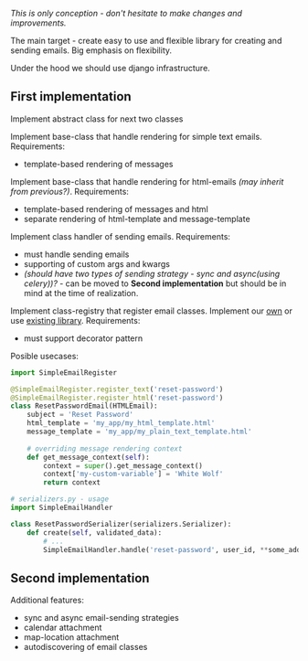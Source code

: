 *This is only conception - don't hesitate to make changes and improvements.*

The main target - create easy to use and flexible library for creating and sending emails. Big emphasis on flexibility.

Under the hood we should use django infrastructure.

## First implementation

Implement abstract class for next two classes

Implement base-class that handle rendering for simple text emails. Requirements:
- template-based rendering of messages

Implement base-class that handle rendering for html-emails *(may inherit from previous?)*. Requirements:
- template-based rendering of messages and html
- separate rendering of html-template and message-template

Implement class handler of sending emails. Requirements:
- must handle sending emails
- supporting of custom args and kwargs
- *(should have two types of sending strategy - sync and async(using celery))?* - can be moved to **Second implementation** but should be in mind at the time of realization.

Implement class-registry that register email classes. Implement our [own](http://code.saghul.net/index.php/2011/01/09/implementing-registry-pattern-with-class-decorators/) or use [existing library](https://pypi.org/project/class-registry/).
Requirements:
- must support decorator pattern

Posible usecases:

```python
import SimpleEmailRegister

@SimpleEmailRegister.register_text('reset-password')
@SimpleEmailRegister.register_html('reset-password')
class ResetPasswordEmail(HTMLEmail):
    subject = 'Reset Password'
    html_template = 'my_app/my_html_template.html'
    message_template = 'my_app/my_plain_text_template.html'
    
    # overriding message rendering context
    def get_message_context(self):
        context = super().get_message_context()
        context['my-custom-variable'] = 'White Wolf'
        return context

# serializers.py - usage 
import SimpleEmailHandler

class ResetPasswordSerializer(serializers.Serializer):
    def create(self, validated_data):
        # ...
        SimpleEmailHandler.handle('reset-password', user_id, **some_additional_info) # accept any number of args and kwargs
```

## Second implementation

Additional features:
- sync and async email-sending strategies
- calendar attachment
- map-location attachment
- autodiscovering of email classes
